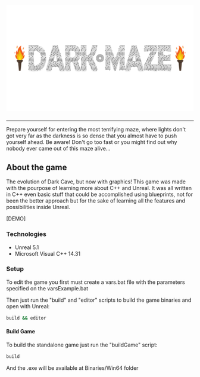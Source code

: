 # ![DARK MAZE](https://github.com/lucasOlivio/DarkMaze/blob/main/Docs/Images/tittle.png?raw=true)

 ---

Prepare yourself for entering the most terrifying maze, where lights don't got very far as the darkness is so dense that you almost have to push yourself ahead.
Be aware! Don't go too fast or you might find out why nobody ever came out of this maze alive...

## About the game

The evolution of Dark Cave, but now with graphics! This game was made with the pourpose of learning more about C++ and Unreal.
It was all written in C++ even basic stuff that could be accomplished using blueprints, not for been the better approach but for the sake of learning all the features and possibilities inside Unreal.

[DEMO]

### Technologies

- Unreal 5.1
- Microsoft Visual C++ 14.31

### Setup

To edit the game you first must create a vars.bat file with the parameters specified on the varsExample.bat

Then just run the "build" and "editor" scripts to build the game binaries and open with Unreal:

```bash
build && editor
```

#### Build Game

To build the standalone game just run the "buildGame" script:

```bash
build
```

And the .exe will be available at Binaries/Win64 folder
